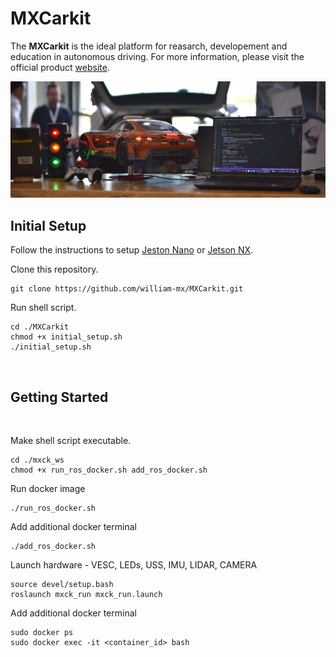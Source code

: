 # MXCarkit

The **MXCarkit** is the ideal platform for reasarch, developement and education in autonomous driving. For more information, please visit the official product [website](https://mdynamix.de/mx-academy-training/mxcarkit/).

<img src="images/mxcarkit_setup.jpeg" title="MXCarkit" width="1000">

</br>

## Initial Setup
Follow the instructions to setup [Jeston Nano](https://developer.nvidia.com/embedded/learn/get-started-jetson-nano-devkit) or [Jetson NX](https://developer.nvidia.com/embedded/learn/get-started-jetson-xavier-nx-devkit).

Clone this repository.
```
git clone https://github.com/william-mx/MXCarkit.git
```

Run shell script.
```
cd ./MXCarkit
chmod +x initial_setup.sh
./initial_setup.sh
```



</br>

## Getting Started

</br>

Make shell script executable.
```
cd ./mxck_ws
chmod +x run_ros_docker.sh add_ros_docker.sh 
```

Run docker image
```
./run_ros_docker.sh
```

Add additional docker terminal
```
./add_ros_docker.sh
```


Launch hardware - VESC, LEDs, USS, IMU, LIDAR, CAMERA

```
source devel/setup.bash
roslaunch mxck_run mxck_run.launch
```

Add additional docker terminal
```
sudo docker ps
sudo docker exec -it <container_id> bash
```